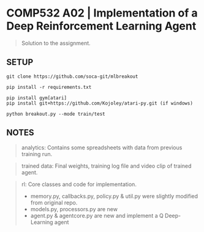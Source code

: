 # COMP532 A02 | Implementation of a Deep Reinforcement Learning Agent
> Solution to the assignment.


## SETUP

```console
git clone https://github.com/soca-git/mlbreakout

pip install -r requirements.txt

pip install gym[atari]
pip install git+https://github.com/Kojoley/atari-py.git (if windows)

python breakout.py --mode train/test
```


## NOTES

> analytics:
> Contains some spreadsheets with data from previous training run.

> trained data:
> Final weights, training log file and video clip of trained agent.

> rl:
> Core classes and code for implementation.
> - memory.py, callbacks.py, policy.py & util.py were slightly modified from original repo.
> - models.py, processors.py are new
> - agent.py & agentcore.py are new and implement a Q Deep-Learning agent
